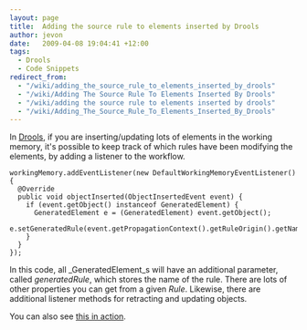 ```yaml
---
layout: page
title:  Adding the source rule to elements inserted by Drools
author: jevon
date:   2009-04-08 19:04:41 +12:00
tags:
  - Drools
  - Code Snippets
redirect_from:
  - "/wiki/adding_the_source_rule_to_elements_inserted_by_drools"
  - "/wiki/Adding The Source Rule To Elements Inserted By Drools"
  - "/wiki/adding the source rule to elements inserted by drools"
  - "/wiki/Adding_The_Source_Rule_To_Elements_Inserted_By_Drools"
---
```


In [Drools](Drools.md), if you are inserting/updating lots of elements in the working memory, it's possible to keep track of which rules have been modifying the elements, by adding a listener to the workflow.

```
workingMemory.addEventListener(new DefaultWorkingMemoryEventListener() {
  @Override
  public void objectInserted(ObjectInsertedEvent event) {
    if (event.getObject() instanceof GeneratedElement) {
      GeneratedElement e = (GeneratedElement) event.getObject();
      e.setGeneratedRule(event.getPropagationContext().getRuleOrigin().getName());
    }
  }
});
```

In this code, all _GeneratedElement_s will have an additional parameter, called _generatedRule_, which stores the name of the rule. There are lots of other properties you can get from a given _Rule_. Likewise, there are additional listener methods for retracting and updating objects.

You can also see <a href="http://code.google.com/p/iaml/source/browse/trunk/org.openiaml.model.drools/src/org/openiaml/model/drools/CreateMissingElementsWithDrools.java?spec=svn575&r=575#231">this in action</a>.
